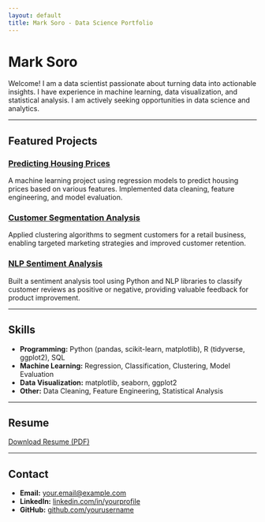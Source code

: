 ```yaml
---
layout: default
title: Mark Soro - Data Science Portfolio
---
```


# Mark Soro

Welcome! I am a data scientist passionate about turning data into actionable insights. I have experience in machine learning, data visualization, and statistical analysis. I am actively seeking opportunities in data science and analytics.

---

## Featured Projects

### [Predicting Housing Prices](https://github.com/yourusername/housing-prices)

A machine learning project using regression models to predict housing prices based on various features. Implemented data cleaning, feature engineering, and model evaluation.

### [Customer Segmentation Analysis](https://github.com/yourusername/customer-segmentation)

Applied clustering algorithms to segment customers for a retail business, enabling targeted marketing strategies and improved customer retention.

### [NLP Sentiment Analysis](https://github.com/yourusername/sentiment-analysis)

Built a sentiment analysis tool using Python and NLP libraries to classify customer reviews as positive or negative, providing valuable feedback for product improvement.

---

## Skills

- **Programming:** Python (pandas, scikit-learn, matplotlib), R (tidyverse, ggplot2), SQL
- **Machine Learning:** Regression, Classification, Clustering, Model Evaluation
- **Data Visualization:** matplotlib, seaborn, ggplot2
- **Other:** Data Cleaning, Feature Engineering, Statistical Analysis

---

## Resume

[Download Resume (PDF)](/assets/resume.pdf)

---

## Contact

- **Email:** your.email@example.com
- **LinkedIn:** [linkedin.com/in/yourprofile](https://linkedin.com/in/yourprofile)
- **GitHub:** [github.com/yourusername](https://github.com/yourusername)
